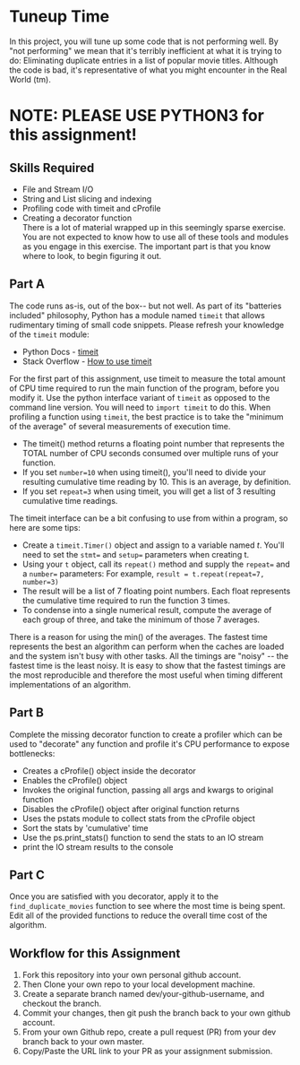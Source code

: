 # Tuneup Time
In this project, you will tune up some code that is not performing well.  By "not performing" we mean that it's terribly inefficient at what it is trying to do:  Eliminating duplicate entries in a list of popular movie titles.  Although the code is bad, it's representative of what you might encounter in the Real World (tm).

# NOTE:  PLEASE USE PYTHON3 for this assignment!

## Skills Required
- File and Stream I/O
- String and List slicing and indexing
- Profiling code with timeit and cProfile
- Creating a decorator function   
There is a lot of material wrapped up in this seemingly sparse exercise.  You are not expected to know how to use all of these tools and modules as you engage in this exercise.  The important part is that you know where to look, to begin figuring it out.

## Part A
The code runs as-is, out of the box-- but not well.  As part of its "batteries included" philosophy, Python has a module named `timeit` that allows rudimentary timing of small code snippets.  Please refresh your knowledge of the `timeit` module:
 - Python Docs - [timeit](https://docs.python.org/2/library/timeit.html#module-timeit)
 - Stack Overflow - [How to use timeit](https://stackoverflow.com/questions/8220801/how-to-use-timeit-module)

For the first part of this assignment, use timeit to measure the total amount of CPU time required to run the main function of the program, before you modify it.  Use the python interface variant of `timeit` as opposed to the command line version.  You will need to `import timeit` to do this.  When profiling a function using `timeit`, the best practice is to take the "minimum of the average" of several measurements of execution time.
 - The timeit() method returns a floating point number that represents the TOTAL number of CPU seconds consumed over multiple runs of your function.
 - If you set `number=10` when using timeit(), you'll need to divide your resulting cumulative time reading by 10.  This is an average, by definition.
 - If you set `repeat=3` when using timeit, you will get a list of 3 resulting cumulative time readings.  

The timeit interface can be a bit confusing to use from within a program, so here are some tips:
 - Create a `timeit.Timer()` object and assign to a variable named *t*.  You'll need to set the `stmt=` and `setup=` parameters when creating t.
 - Using your `t` object, call its `repeat()` method and supply the `repeat=` and a `number=` parameters:  For example, `result = t.repeat(repeat=7, number=3)`
 - The result will be a list of 7 floating point numbers.  Each float represents the cumulative time required to run the function 3 times.
 - To condense into a single numerical result, compute the average of each group of three, and take the minimum of those 7 averages.  

There is a reason for using the min() of the averages.  The fastest time represents the best an algorithm can perform when the caches are loaded and the system isn't busy with other tasks. All the timings are "noisy" -- the fastest time is the least noisy. It is easy to show that the fastest timings are the most reproducible and therefore the most useful when timing different implementations of an algorithm.



## Part B
Complete the missing decorator function to create a profiler which can be used to "decorate" any function and profile it's CPU performance to expose bottlenecks:
 - Creates a cProfile() object inside the decorator
 - Enables the cProfile() object
 - Invokes the original function, passing all args and kwargs to original function
 - Disables the cProfile() object after original function returns
 - Uses the pstats module to collect stats from the cProfile object
 - Sort the stats by 'cumulative' time
 - Use the ps.print_stats() function to send the stats to an IO stream
 - print the IO stream results to the console

## Part C
Once you are satisfied with you decorator, apply it to the `find_duplicate_movies` function to see where the most time is being spent.  Edit all of the provided functions to reduce the overall time cost of the algorithm.


## Workflow for this Assignment
1. Fork this repository into your own personal github account.
2. Then Clone your own repo to your local development machine.
3. Create a separate branch named dev/your-github-username, and checkout the branch.
4. Commit your changes, then git push the branch back to your own github account.
5. From your own Github repo, create a pull request (PR) from your dev branch back to your own master.
6. Copy/Paste the URL link to your PR as your assignment submission.




